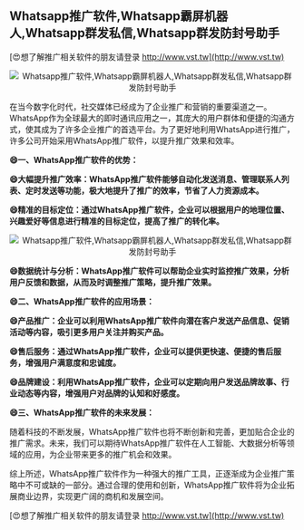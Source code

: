## **Whatsapp推广软件,Whatsapp霸屏机器人,Whatsapp群发私信,Whatsapp群发防封号助手**

[😍想了解推广相关软件的朋友请登录 http://www.vst.tw](http://www.vst.tw)

 <center><img src="https://vst.tw/MP4/tuiguang/png/1.png" alt="Whatsapp推广软件,Whatsapp霸屏机器人,Whatsapp群发私信,Whatsapp群发防封号助手"></center>

在当今数字化时代，社交媒体已经成为了企业推广和营销的重要渠道之一。WhatsApp作为全球最大的即时通讯应用之一，其庞大的用户群体和便捷的沟通方式，使其成为了许多企业推广的首选平台。为了更好地利用WhatsApp进行推广，许多公司开始采用WhatsApp推广软件，以提升推广效果和效率。

**😄一、WhatsApp推广软件的优势：**

**😄大幅提升推广效率：WhatsApp推广软件能够自动化发送消息、管理联系人列表、定时发送等功能，极大地提升了推广的效率，节省了人力资源成本。**

**😄精准的目标定位：通过WhatsApp推广软件，企业可以根据用户的地理位置、兴趣爱好等信息进行精准的目标定位，提高了推广的转化率。**

 <center><img src="https://vst.tw/MP4/tuiguang/png/3.png" alt="Whatsapp推广软件,Whatsapp霸屏机器人,Whatsapp群发私信,Whatsapp群发防封号助手"></center>

**😄数据统计与分析：WhatsApp推广软件可以帮助企业实时监控推广效果，分析用户反馈和数据，从而及时调整推广策略，提升推广效果。**

**😄二、WhatsApp推广软件的应用场景：**

**😄产品推广：企业可以利用WhatsApp推广软件向潜在客户发送产品信息、促销活动等内容，吸引更多用户关注并购买产品。**

**😄售后服务：通过WhatsApp推广软件，企业可以提供更快速、便捷的售后服务，增强用户满意度和忠诚度。**

**😄品牌建设：利用WhatsApp推广软件，企业可以定期向用户发送品牌故事、行业动态等内容，增强用户对品牌的认知和好感度。**

**😄三、WhatsApp推广软件的未来发展：**

随着科技的不断发展，WhatsApp推广软件也将不断创新和完善，更加贴合企业的推广需求。未来，我们可以期待WhatsApp推广软件在人工智能、大数据分析等领域的应用，为企业带来更多的推广机会和效果。

综上所述，WhatsApp推广软件作为一种强大的推广工具，正逐渐成为企业推广策略中不可或缺的一部分。通过合理的使用和创新，WhatsApp推广软件将为企业拓展商业边界，实现更广阔的商机和发展空间。

[😍想了解推广相关软件的朋友请登录 http://www.vst.tw](http://www.vst.tw)



